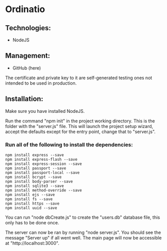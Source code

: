 # Ordinatio

## Technologies:
- NodeJS

## Management:
- GitHub (here)

The certificate and private key to it are self-generated testing ones not intended to be used in production.

## Installation:
Make sure you have installed NodeJS.

Run the command "npm init" in the project working directory. This is the folder with the "server.js" file.
This will launch the project setup wizard, accept the defaults except for the entry point, change that to "server.js".

### Run all of the following to install the dependencies:
```
npm install express --save
npm install express-flash --save
npm install express-session --save
npm install passport --save
npm install passport-local --save
npm install bcrypt --save
npm install body-parser --save
npm install sqlite3 --save
npm install method-override --save
npm install ejs --save
npm install fs --save
npm install https --save
npm install uuid --save
```

You can run "node dbCreate.js" to create the "users.db" database file, this only has to be done once.

The server can now be ran by running "node server.js".
You should see the message "Server up" if all went well.
The main page will now be accessible at "http://localhost:3000".
